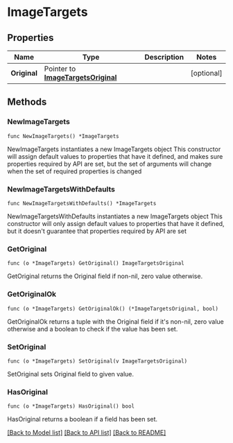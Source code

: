 # ImageTargets

## Properties

Name | Type | Description | Notes
------------ | ------------- | ------------- | -------------
**Original** | Pointer to [**ImageTargetsOriginal**](ImageTargetsOriginal.md) |  | [optional] 

## Methods

### NewImageTargets

`func NewImageTargets() *ImageTargets`

NewImageTargets instantiates a new ImageTargets object
This constructor will assign default values to properties that have it defined,
and makes sure properties required by API are set, but the set of arguments
will change when the set of required properties is changed

### NewImageTargetsWithDefaults

`func NewImageTargetsWithDefaults() *ImageTargets`

NewImageTargetsWithDefaults instantiates a new ImageTargets object
This constructor will only assign default values to properties that have it defined,
but it doesn't guarantee that properties required by API are set

### GetOriginal

`func (o *ImageTargets) GetOriginal() ImageTargetsOriginal`

GetOriginal returns the Original field if non-nil, zero value otherwise.

### GetOriginalOk

`func (o *ImageTargets) GetOriginalOk() (*ImageTargetsOriginal, bool)`

GetOriginalOk returns a tuple with the Original field if it's non-nil, zero value otherwise
and a boolean to check if the value has been set.

### SetOriginal

`func (o *ImageTargets) SetOriginal(v ImageTargetsOriginal)`

SetOriginal sets Original field to given value.

### HasOriginal

`func (o *ImageTargets) HasOriginal() bool`

HasOriginal returns a boolean if a field has been set.


[[Back to Model list]](../README.md#documentation-for-models) [[Back to API list]](../README.md#documentation-for-api-endpoints) [[Back to README]](../README.md)


